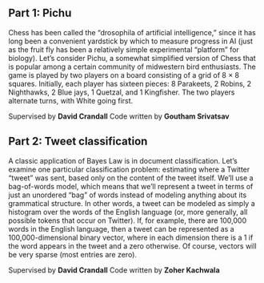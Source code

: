 
## Part 1: Pichu
Chess has been called the “drosophila of artificial intelligence,” since it has long been a convenient yardstick by which to measure progress in AI (just as the fruit fly has been a relatively simple experimental “platform” for biology). Let’s consider Pichu, a somewhat simplified version of Chess that is popular among a certain community of midwestern bird enthusiasts.
The game is played by two players on a board consisting of a grid of 8 × 8 squares. Initially, each player has sixteen pieces: 8 Parakeets, 2 Robins, 2 Nighthawks, 2 Blue jays, 1 Quetzal, and 1 Kingfisher. The two players alternate turns, with White going first. 

Supervised by **David Crandall** Code written by **Goutham Srivatsav**

## Part 2: Tweet classification
A classic application of Bayes Law is in document classification. Let’s examine one particular classification problem: estimating where a Twitter “tweet” was sent, based only on the content of the tweet itself. We’ll use a bag-of-words model, which means that we’ll represent a tweet in terms of just an unordered “bag” of words instead of modeling anything about its grammatical structure. In other words, a tweet can be modeled as simply a histogram over the words of the English language (or, more generally, all possible tokens that occur on Twitter). If, for example, there are 100,000 words in the English language, then a tweet can be represented as a 100,000-dimensional binary vector, where in each dimension there is a 1 if the word appears in the tweet and a zero otherwise. Of course, vectors will be very sparse (most entries are zero).

Supervised by **David Crandall** Code written by **Zoher Kachwala**
